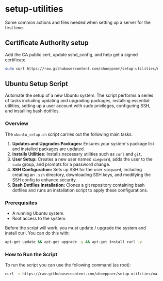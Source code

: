 # setup-utilities
Some common actions and files needed when setting up a server for the first time.

## Certificate Authority setup
Add the CA public cert, update sshd_config, and help get a signed certificate.

```bash
sudo curl https://raw.githubusercontent.com/ahoeppner/setup-utilities/main/ca_setup | sudo bash
```

## Ubuntu Setup Script

Automate the setup of a new Ubuntu system. The script performs a series of tasks including updating and upgrading packages, installing essential utilities, setting up a user account with sudo privileges, configuring SSH, and installing bash dotfiles.

### Overview

The `ubuntu_setup.sh` script carries out the following main tasks:

1. **Updates and Upgrades Packages:** Ensures your system's package list and installed packages are updated.
2. **Installs Utilities:** Installs necessary utilities such as `curl` and `git`.
3. **User Setup:** Creates a new user named `siegward`, adds the user to the `sudo` group, and prompts for a password change.
4. **SSH Configuration:** Sets up SSH for the user `siegward`, including creating an `.ssh` directory, downloading SSH keys, and modifying the SSH config to enhance security.
5. **Bash Dotfiles Installation:** Clones a git repository containing bash dotfiles and runs an installation script to apply these configurations.

### Prerequisites

- A running Ubuntu system.
- Root access to the system.

Before the script will work, you must update / upgrade the system and install curl. You can do this with: 
```bash
apt-get update && apt-get upgrade -y && apt-get install curl -y
```

### How to Run the Script

To run the script you can use the following command (as root):

```bash
curl -s https://raw.githubusercontent.com/ahoeppner/setup-utilities/main/ubuntu_setup.sh | bash
```
